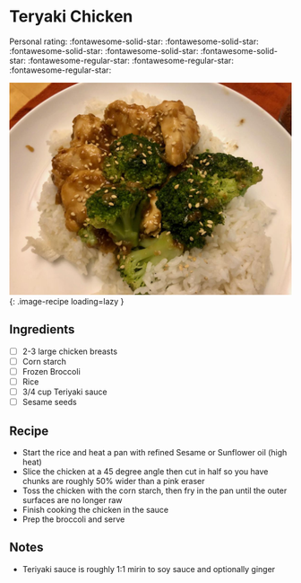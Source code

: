 <!-- Needs Manual Review -->

<!-- Do not modify sections with "AUTO-*". They are updated by make.py -->

# Teryaki Chicken

<!-- rating=2; (User can specify rating on scale of 1-5) -->
<!-- AUTO-UserRating -->
Personal rating: :fontawesome-solid-star: :fontawesome-solid-star: :fontawesome-solid-star: :fontawesome-solid-star: :fontawesome-solid-star: :fontawesome-regular-star: :fontawesome-regular-star: :fontawesome-regular-star:
<!-- /AUTO-UserRating -->

<!-- name_image=teryaki_chicken.jpeg; (User can specify image name) -->
<!-- AUTO-Image -->
![teryaki_chicken.jpeg](./teryaki_chicken.jpeg){: .image-recipe loading=lazy }
<!-- /AUTO-Image -->

## Ingredients

* [ ] 2-3 large chicken breasts
* [ ] Corn starch
* [ ] Frozen Broccoli
* [ ] Rice
* [ ] 3/4 cup Teriyaki sauce
* [ ] Sesame seeds

## Recipe

* Start the rice and heat a pan with refined Sesame or Sunflower oil (high heat)
* Slice the chicken at a 45 degree angle then cut in half so you have chunks are roughly 50% wider than a pink eraser
* Toss the chicken with the corn starch, then fry in the pan until the outer surfaces are no longer raw
* Finish cooking the chicken in the sauce
* Prep the broccoli and serve

## Notes

* Teriyaki sauce is roughly 1:1 mirin to soy sauce and optionally ginger
